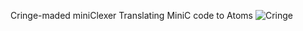 Cringe-maded miniClexer
Translating MiniC code to Atoms
![Cringe](https://sun9-32.userapi.com/impg/qEfzi3j0c2KeR-K0AXFGMq8ufGvQOSC_-77Pvg/xGxGY3HD6zk.jpg?size=807x489&quality=95&sign=0240d0482c3d5605fb620c752711afc6&type=album)
